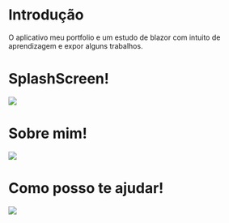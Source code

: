 # Introdução
O aplicativo meu portfolio e um estudo de blazor com intuito de aprendizagem e expor alguns trabalhos.

# SplashScreen!
![](https://raw.githubusercontent.com/AndersonPull/portfolio-anderson/main/Portfolio/.imagesREADME/Captura%20de%20Tela%202022-09-20%20às%2021.49.34.png)

# Sobre mim!
![](https://raw.githubusercontent.com/AndersonPull/portfolio-anderson/main/Portfolio/.imagesREADME/Captura%20de%20Tela%202022-09-20%20às%2021.49.42.png)

# Como posso te ajudar!
![](https://raw.githubusercontent.com/AndersonPull/portfolio-anderson/main/Portfolio/.imagesREADME/Captura%20de%20Tela%202022-09-20%20às%2021.55.17.png)
